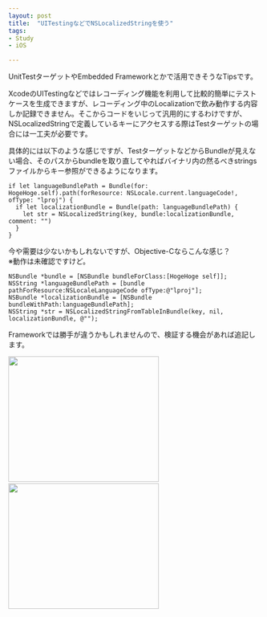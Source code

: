 ```yaml
---
layout: post
title:  "UITestingなどでNSLocalizedStringを使う"
tags:
- Study
- iOS

---
```

UnitTestターゲットやEmbedded Frameworkとかで活用できそうなTipsです。  

XcodeのUITestingなどではレコーディング機能を利用して比較的簡単にテストケースを生成できますが、レコーディング中のLocalizationで飲み動作する内容しか記録できません。そこからコードをいじって汎用的にするわけですが、NSLocalizedStringで定義しているキーにアクセスする際はTestターゲットの場合には一工夫が必要です。

具体的には以下のような感じですが、TestターゲットなどからBundleが見えない場合、そのパスからbundleを取り直してやればバイナリ内の然るべきstringsファイルからキー参照ができるようになります。

```swift:
if let languageBundlePath = Bundle(for: HogeHoge.self).path(forResource: NSLocale.current.languageCode!, ofType: "lproj") {
  if let localizationBundle = Bundle(path: languageBundlePath) {
    let str = NSLocalizedString(key, bundle:localizationBundle, comment: "")
  }
}
```

今や需要は少ないかもしれないですが、Objective-Cならこんな感じ？  
※動作は未確認ですけど。

```objdump:
NSBundle *bundle = [NSBundle bundleForClass:[HogeHoge self]];
NSString *languageBundlePath = [bundle pathForResource:NSLocaleLanguageCode ofType:@"lproj"];
NSBundle *localizationBundle = [NSBundle bundleWithPath:languageBundlePath];
NSString *str = NSLocalizedStringFromTableInBundle(key, nil, localizationBundle, @"");
```

Frameworkでは勝手が違うかもしれませんので、検証する機会があれば追記します。

<div style="float:left;">
<a href="https://px.a8.net/svt/ejp?a8mat=2TIH2O+BUVTIQ+3GOM+60WN5" target="_blank" rel="nofollow">
<img border="0" width="300" height="250" alt="" src="https://www22.a8.net/svt/bgt?aid=170503152717&wid=001&eno=01&mid=s00000016159001012000&mc=1"></a>
<img border="0" width="1" height="1" src="https://www11.a8.net/0.gif?a8mat=2TIH2O+BUVTIQ+3GOM+60WN5" alt="">
</div>
<div style="float:left;">
<a href="https://px.a8.net/svt/ejp?a8mat=2TGWP4+E51N02+50+4YNR7L" target="_blank" rel="nofollow">
<img border="0" width="300" height="250" alt="" src="https://www25.a8.net/svt/bgt?aid=170430088855&wid=001&eno=01&mid=s00000000018030008000&mc=1"></a>
<img border="0" width="1" height="1" src="https://www10.a8.net/0.gif?a8mat=2TGWP4+E51N02+50+4YNR7L" alt="">
</div>
